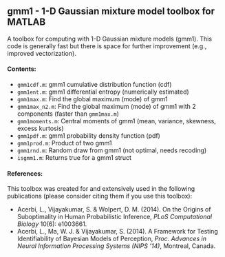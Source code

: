 ## gmm1 - 1-D Gaussian mixture model toolbox for MATLAB

A toolbox for computing with 1-D Gaussian mixture models (gmm1).
This code is generally fast but there is space for further improvement (e.g., improved vectorization).

#### Contents:

- `gmm1cdf.m`: gmm1 cumulative distribution function (cdf)
- `gmm1ent.m`: gmm1 differential entropy (numerically estimated)
- `gmm1max.m`: Find the global maximum (mode) of gmm1
- `gmm1max_n2.m`: Find the global maximum (mode) of gmm1 with 2 components (faster than  `gmm1max.m`)
- `gmm1moments.m`: Central moments of gmm1 (mean, variance, skewness, excess kurtosis)
- `gmm1pdf.m`: gmm1 probability density function (pdf)
- `gmm1prod.m`: Product of two gmm1
- `gmm1rnd.m`: Random draw from gmm1 (not optimal, needs recoding)
- `isgmm1.m`: Returns true for a gmm1 struct

#### References:

This toolbox was created for and extensively used in the following publications (please consider citing them if you use this toolbox):

- Acerbi, L., Vijayakumar, S. & Wolpert, D. M. (2014). On the Origins of Suboptimality in Human Probabilistic Inference, *PLoS Computational Biology* 10(6): e1003661.
- Acerbi, L., Ma, W. J. & Vijayakumar, S. (2014). A Framework for Testing Identifiability of Bayesian Models of Perception, *Proc. Advances in Neural Information Processing Systems (NIPS ’14)*, Montreal, Canada.
